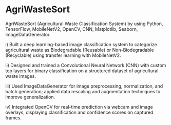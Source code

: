 # AgriWasteSort
AgriWasteSort (Agricultural Waste Classification System) by using Python, TensorFlow, MobileNetV2, OpenCV, CNN, Matplotlib, Seaborn, ImageDataGenerator.

i) Built a deep learning-based image classification system to categorize agricultural waste as Biodegradable (Reusable) or Non-Biodegradable (Recyclable) using transfer learning with MobileNetV2.

ii) Designed and trained a Convolutional Neural Network (CNN) with custom top layers for binary classification on a structured dataset of agricultural waste images.

iii) Used ImageDataGenerator for image preprocessing, normalization, and batch generation; applied data rescaling and augmentation techniques to improve generalization.

iv) Integrated OpenCV for real-time prediction via webcam and image overlays, displaying classification and confidence scores on captured frames.

